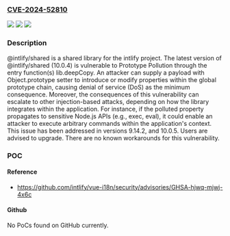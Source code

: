 ### [CVE-2024-52810](https://cve.mitre.org/cgi-bin/cvename.cgi?name=CVE-2024-52810)
![](https://img.shields.io/static/v1?label=Product&message=vue-i18n&color=blue)
![](https://img.shields.io/static/v1?label=Version&message=%3D%20%3E%3D%209.7.0%2C%20%20%3C%209.14.2%20&color=brighgreen)
![](https://img.shields.io/static/v1?label=Vulnerability&message=CWE-1321%3A%20Improperly%20Controlled%20Modification%20of%20Object%20Prototype%20Attributes%20('Prototype%20Pollution')&color=brighgreen)

### Description

@intlify/shared is a shared library for the intlify project. The latest version of @intlify/shared (10.0.4) is vulnerable to Prototype Pollution through the entry function(s) lib.deepCopy. An attacker can supply a payload with Object.prototype setter to introduce or modify properties within the global prototype chain, causing denial of service (DoS) as the minimum consequence. Moreover, the consequences of this vulnerability can escalate to other injection-based attacks, depending on how the library integrates within the application. For instance, if the polluted property propagates to sensitive Node.js APIs (e.g., exec, eval), it could enable an attacker to execute arbitrary commands within the application's context. This issue has been addressed in versions 9.14.2, and 10.0.5. Users are advised to upgrade. There are no known workarounds for this vulnerability.

### POC

#### Reference
- https://github.com/intlify/vue-i18n/security/advisories/GHSA-hjwq-mjwj-4x6c

#### Github
No PoCs found on GitHub currently.

